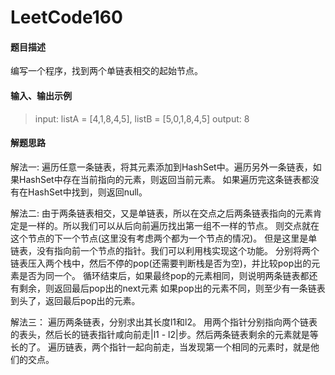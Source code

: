 # LeetCode160
#### 题目描述
编写一个程序，找到两个单链表相交的起始节点。
#### 输入、输出示例
> input: listA = [4,1,8,4,5], listB = [5,0,1,8,4,5]
> output: 8

#### 解题思路
解法一:
遍历任意一条链表，将其元素添加到HashSet中。遍历另外一条链表，如果HashSet中存在当前指向的元素，则返回当前元素。
如果遍历完这条链表都没有在HashSet中找到，则返回null。

解法二:
由于两条链表相交，又是单链表，所以在交点之后两条链表指向的元素肯定是一样的。所以我们可以从后向前遍历找出第一组不一样的节点。
则交点就在这个节点的下一个节点(这里没有考虑两个都为一个节点的情况)。
但是这里是单链表，没有指向前一个节点的指针。我们可以利用栈实现这个功能。
分别将两个链表压入两个栈中，然后不停的pop(还需要判断栈是否为空)，并比较pop出的元素是否为同一个。
循环结束后，如果最终pop的元素相同，则说明两条链表都还有剩余，则返回最后pop出的next元素
如果pop出的元素不同，则至少有一条链表到头了，返回最后pop出的元素。

解法三：
遍历两条链表，分别求出其长度l1和l2。
用两个指针分别指向两个链表的表头，然后长的链表指针咸向前走|l1 - l2|步。然后两条链表剩余的元素就是等长的了。
遍历链表，两个指针一起向前走，当发现第一个相同的元素时，就是他们的交点。